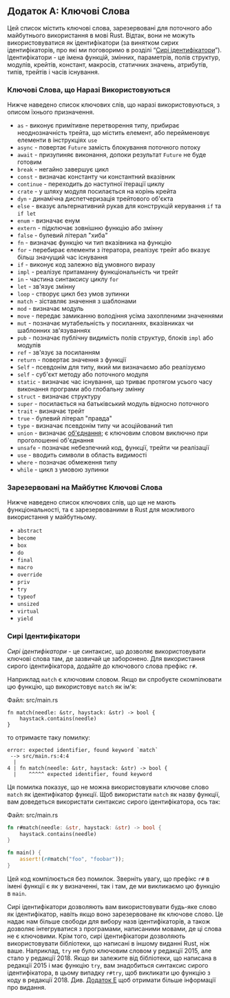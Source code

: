 ## Додаток A: Ключові Слова

Цей список містить ключові слова, зарезервовані для поточного або майбутнього використання в мові Rust. Відтак, вони не можуть використовуватися як ідентифікатори (за винятком сирих ідентифікаторів, про які ми поговоримо в розділі “[Сирі ідентифікатори][raw-identifiers]”<!-- ignore -->). Ідентифікатори - це імена функцій, змінних, параметрів, полів структур, модулів, крейтів, констант, макросів, статичних значень, атрибутів, типів, трейтів і часів існування.

### Ключові Слова, що Наразі Використовуються

Нижче наведено список ключових слів, що наразі використовуються, з описом їхнього призначення.

* `as` - виконує примітивне перетворення типу, прибирає неоднозначність трейта, що містить елемент, або перейменовує елементи в інструкціях `use`
* `async` - повертає `Future` замість блокування поточного потоку
* `await` - призупиняє виконання, допоки результат `Future` не буде готовим
* `break` - негайно завершує цикл
* `const` - визначає константу чи константний вказівник
* `continue` - переходить до наступної ітерації циклу
* `crate` - у шляху модуля посилається на корінь крейта
* `dyn` - динамічна диспетчеризація трейтового об'єкта
* `else` - вказує альтернативний рукав для конструкцій керування `if` та `if let`
* `enum` - визначає енум
* `extern` - підключає зовнішню функцію або змінну
* `false` - булевий літерал "хиба"
* `fn` - визначає функцію чи тип вказівника на функцію
* `for` - перебирає елементи з ітератора, реалізує трейт або вказує більш значущий час існування
* `if` - виконує код залежно від умовного виразу
* `impl` - реалізує притаманну функціональність чи трейт
* `in` - частина синтаксису циклу `for`
* `let` - зв'язує змінну
* `loop` - створує цикл без умов зупинки
* `match` - зіставляє значення з шаблонами
* `mod` - визначає модуль
* `move` - передає замиканню володіння усіма захопленими значеннями
* `mut` - позначає мутабельність у посиланнях, вказівниках чи шаблонних зв'язуваннях
* `pub` - позначає публічну видимість полів структур, блоків `impl` або модулів
* `ref` - зв'язує за посиланням
* `return` - повертає значення з функції
* `Self` - псевдонім для типу, який ми визначаємо або реалізуємо
* `self` - суб'єкт методу або поточного модуля
* `static` - визначає час існування, що триває протягом усього часу виконання програми або глобальну змінну
* `struct` - визначає структуру
* `super` - посилається на батьківський модуль відносно поточного
* `trait` - визначає трейт
* `true` - булевий літерал "правда"
* `type` - визначає псевдонім типу чи асоційований тип
* `union` - визначає [об'єднання][union]<!-- ignore -->; є ключовим словом виключно при проголошенні об'єднання
* `unsafe` - позначає небезпечний код, функції, трейти чи реалізації
* `use` - вводить символи в область видимості
* `where` - позначає обмеження типу
* `while` - цикл з умовою зупинки

### Зарезервовані на Майбутнє Ключові Слова

Нижче наведено список ключових слів, що ще не мають функціональності, та є зарезервованими в Rust для можливого використання у майбутньому.

* `abstract`
* `become`
* `box`
* `do`
* `final`
* `macro`
* `override`
* `priv`
* `try`
* `typeof`
* `unsized`
* `virtual`
* `yield`

### Сирі Ідентифікатори

*Сирі ідентифікатори* - це синтаксис, що дозволяє використовувати ключові слова там, де зазвичай це заборонено. Для використання сирого ідентифікатора, додайте до ключового слова префікс `r#`.

Наприклад `match` є ключовим словом. Якщо ви спробуєте скомпілювати цю функцію, що використовує `match` як ім'я:

<span class="filename">Файл: src/main.rs</span>

```rust,ignore,does_not_compile
fn match(needle: &str, haystack: &str) -> bool {
    haystack.contains(needle)
}
```

то отримаєте таку помилку:

```text
error: expected identifier, found keyword `match`
 --> src/main.rs:4:4
  |
4 | fn match(needle: &str, haystack: &str) -> bool {
  |    ^^^^^ expected identifier, found keyword
```

Ця помилка показує, що не можна використовувати ключове слово `match` як ідентифікатор функції. Щоб використати `match` як назву функції, вам доведеться використати синтаксис сирого ідентифікатора, ось так:

<span class="filename">Файл: src/main.rs</span>

```rust
fn r#match(needle: &str, haystack: &str) -> bool {
    haystack.contains(needle)
}

fn main() {
    assert!(r#match("foo", "foobar"));
}
```

Цей код компілюється без помилок. Зверніть увагу, що префікс `r#` в імені функції є як у визначенні, так і там, де ми викликаємо цю функцію в `main`.

Сирі ідентифікатори дозволяють вам використовувати будь-яке слово як ідентифікатор, навіть якщо воно зарезервоване як ключове слово. Це надає нам більше свободи для вибору назв ідентифікаторів, а також дозволяє інтегруватися з програмами, написаними мовами, де ці слова не є ключовими. Крім того, сирі ідентифікатори дозволяють використовувати бібліотеки, що написані в іншому виданні Rust, ніж ваше. Наприклад, `try` не було ключовим словом у редакції 2015, але стало у редакції 2018. Якщо ви залежите від бібліотеки, що написана в редакції 2015 і має функцію `try`, вам знадобиться синтаксис сирого ідентифікатора, в цьому випадку `r#try`, щоб викликати цю функцію з коду в редакції 2018. Див. [Додаток E][appendix-e]<!-- ignore --> щоб отримати більше інформації про видання.

[raw-identifiers]: #raw-identifiers

[union]: ../reference/items/unions.html

[appendix-e]: appendix-05-editions.html
